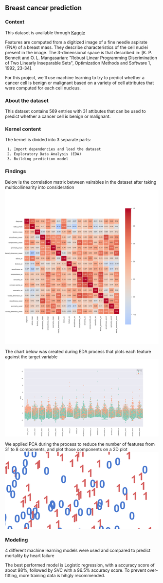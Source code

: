 ## Breast cancer prediction

### Context

This dataset is available through [Kaggle](https://www.kaggle.com/uciml/breast-cancer-wisconsin-data)

Features are computed from a digitized image of a fine needle aspirate (FNA) of a breast mass. They describe characteristics of the cell nuclei present in the image. 
The 3-dimensional space is that described in: [K. P. Bennett and O. L. Mangasarian: "Robust Linear Programming Discrimination of Two Linearly Inseparable Sets", 
Optimization Methods and Software 1, 1992, 23-34].

For this project, we'll use machine learning to try to predict whether a cancer cell is benign or malignant based on a variety of cell attributes that were 
computed for each cell nucleus.

### About the dataset
This dataset contains 569 entries with 31 attibutes that can be used to predict whether a cancer cell is benign or malignant.

### Kernel content
The kernel is divided into 3 separate parts: 

     1. Import dependencies and load the dataset
     2. Exploratory Data Analysis (EDA)
     3. Building prediction model

### Findings
Below is the correlation matrix between vairables in the dataset after taking multicollinearity into consideration
![Screenshot](correlation_matrix.png)

The chart below was created during EDA process that plots each feature against the target variable
![Screenshot](features_swarmplot.png)

We applied PCA during the process to reduce the number of features from 31 to 8 components, and plot those components on a 2D plot
![Screenshot](pca_viz.png)

### Modeling
4 different machine learning models were used and compared to predict mortality by heart failure

The best performed model is Logistic regression, with a accuracy score of about 98%, followed by SVC with a 96.5% accuracy score. To prevent over-fitting, more 
training data is hihgly recommended.
